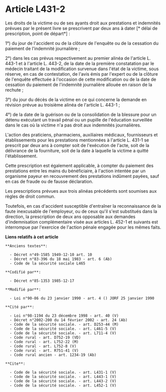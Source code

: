 # Article L431-2

Les droits de la victime ou de ses ayants droit aux prestations et indemnités prévues par le présent livre se prescrivent par
deux ans à dater [* délai de prescription, point de départ*] : 

1°) du jour de l'accident ou de la clôture de l'enquête ou de la cessation du paiement de l'indemnité journalière ; 

2°) dans les cas prévus respectivement au premier alinéa de l'article L. 443-1 et à l'article L. 443-2, de la date de la
première constatation par le médecin traitant de la modification survenue dans l'état de la victime, sous réserve, en cas de
contestation, de l'avis émis par l'expert ou de la clôture de l'enquête effectuée à l'occasion de cette modification ou de la
date de cessation du paiement de l'indemnité journalière allouée en raison de la rechute ;

3°) du jour du décès de la victime en ce qui concerne la demande en révision prévue au troisième alinéa de l'article L.
443-1 ; 

4°) de la date de la guérison ou de la consolidation de la blessure pour un détenu exécutant un travail pénal ou un pupille
de l'éducation surveillée dans le cas où la victime n'a pas droit aux indemnités journalières. 

L'action des praticiens, pharmaciens, auxiliaires médicaux, fournisseurs et établissements pour les prestations mentionnées à
l'article L. 431-1 se prescrit par deux ans à compter soit de l'exécution de l'acte, soit de la délivrance de la fourniture,
soit de la date à laquelle la victime a quitté l'établissement. 

Cette prescription est également applicable, à compter du paiement des prestations entre les mains du bénéficiaire, à
l'action intentée par un organisme payeur en recouvrement des prestations indûment payées, sauf en cas de fraude ou de fausse
déclaration. 

Les prescriptions prévues aux trois alinéas précédents sont soumises aux règles de droit commun. 

Toutefois, en cas d'accident susceptible d'entraîner la reconnaissance de la faute inexcusable de l'employeur, ou de ceux
qu'il s'est substitués dans la direction, la prescription de deux ans opposable aux demandes d'indemnisation complémentaire
visée aux articles L. 452-1 et suivants est interrompue par l'exercice de l'action pénale engagée pour les mêmes faits.

**Liens relatifs à cet article**

	**Anciens textes**:

	  - Décret n°49-1585 1949-12-10 art. 10
	  - Décret n°83-396 du 18 mai 1983 - art. 6 (Ab)
	  - Code de la sécurité sociale L465

	**Codifié par**:

	  - Décret n°85-1353 1985-12-17

	**Modifié par**:

	  - Loi n°90-86 du 23 janvier 1990 - art. 4 () JORF 25 janvier 1990

	**Cité par**:

	  - Loi n°98-1194 du 23 décembre 1998 - art. 40 (V)
	  - Décret n°2002-200 du 14 février 2002 - art. 24 (Ab)
	  - Code de la sécurité sociale. - art. D253-44 (M)
	  - Code de la sécurité sociale. - art. L461-5 (V)
	  - Code de la sécurité sociale. - art. L711-4 (V)
	  - Code rural - art. D752-19 (VD)
	  - Code rural - art. L752-22 (M)
	  - Code rural - art. L752-8 (V)
	  - Code rural - art. R751-41 (V)
	  - Code rural ancien - art. 1234-19 (Ab)

	**Cite**:

	  - Code de la sécurité sociale. - art. L431-1 (V)
	  - Code de la sécurité sociale. - art. L443-1 (V)
	  - Code de la sécurité sociale. - art. L443-2 (V)
	  - Code de la sécurité sociale. - art. L452-1 (V)
